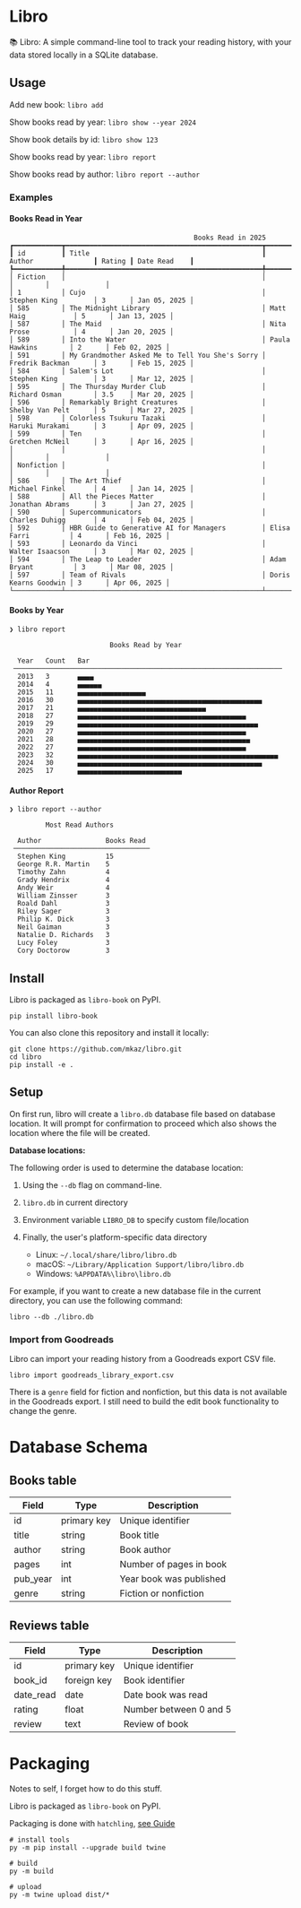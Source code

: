 # Libro

📚 Libro: A simple command-line tool to track your reading history, with your data stored locally in a SQLite database.

## Usage

Add new book: `libro add`

Show books read by year: `libro show --year 2024`

Show book details by id: `libro show 123`

Show books read by year: `libro report`

Show books read by author: `libro report --author`

### Examples

#### Books Read in Year

```
                                              Books Read in 2025
┏━━━━━━━━━━━━┳━━━━━━━━━━━━━━━━━━━━━━━━━━━━━━━━━━━━━━━━━━━━━━━━━┳━━━━━━━━━━━━━━━━━━━━━━┳━━━━━━━━┳━━━━━━━━━━━━━━┓
┃ id         ┃ Title                                           ┃ Author               ┃ Rating ┃ Date Read    ┃
┡━━━━━━━━━━━━╇━━━━━━━━━━━━━━━━━━━━━━━━━━━━━━━━━━━━━━━━━━━━━━━━━╇━━━━━━━━━━━━━━━━━━━━━━╇━━━━━━━━╇━━━━━━━━━━━━━━┩
│ Fiction    │                                                 │                      │        │              │
│ 1          │ Cujo                                            │ Stephen King         │ 3      │ Jan 05, 2025 │
│ 585        │ The Midnight Library                            │ Matt Haig            │ 5      │ Jan 13, 2025 │
│ 587        │ The Maid                                        │ Nita Prose           │ 4      │ Jan 20, 2025 │
│ 589        │ Into the Water                                  │ Paula Hawkins        │ 2      │ Feb 02, 2025 │
│ 591        │ My Grandmother Asked Me to Tell You She's Sorry │ Fredrik Backman      │ 3      │ Feb 15, 2025 │
│ 584        │ Salem's Lot                                     │ Stephen King         │ 3      │ Mar 12, 2025 │
│ 595        │ The Thursday Murder Club                        │ Richard Osman        │ 3.5    │ Mar 20, 2025 │
│ 596        │ Remarkably Bright Creatures                     │ Shelby Van Pelt      │ 5      │ Mar 27, 2025 │
│ 598        │ Colorless Tsukuru Tazaki                        │ Haruki Murakami      │ 3      │ Apr 09, 2025 │
│ 599        │ Ten                                             │ Gretchen McNeil      │ 3      │ Apr 16, 2025 │
│            │                                                 │                      │        │              │
│ Nonfiction │                                                 │                      │        │              │
│ 586        │ The Art Thief                                   │ Michael Finkel       │ 4      │ Jan 14, 2025 │
│ 588        │ All the Pieces Matter                           │ Jonathan Abrams      │ 3      │ Jan 27, 2025 │
│ 590        │ Supercommunicators                              │ Charles Duhigg       │ 4      │ Feb 04, 2025 │
│ 592        │ HBR Guide to Generative AI for Managers         │ Elisa Farri          │ 4      │ Feb 16, 2025 │
│ 593        │ Leonardo da Vinci                               │ Walter Isaacson      │ 3      │ Mar 02, 2025 │
│ 594        │ The Leap to Leader                              │ Adam Bryant          │ 3      │ Mar 08, 2025 │
│ 597        │ Team of Rivals                                  │ Doris Kearns Goodwin │ 3      │ Apr 06, 2025 │
└────────────┴─────────────────────────────────────────────────┴──────────────────────┴────────┴──────────────┘
```


#### Books by Year

```
❯ libro report

                         Books Read by Year

  Year   Count   Bar
 ───────────────────────────────────────────────────────────────────
  2013   3       ▄▄▄▄
  2014   4       ▄▄▄▄▄▄
  2015   11      ▄▄▄▄▄▄▄▄▄▄▄▄▄▄▄▄▄
  2016   30      ▄▄▄▄▄▄▄▄▄▄▄▄▄▄▄▄▄▄▄▄▄▄▄▄▄▄▄▄▄▄▄▄▄▄▄▄▄▄▄▄▄▄▄▄▄▄
  2017   21      ▄▄▄▄▄▄▄▄▄▄▄▄▄▄▄▄▄▄▄▄▄▄▄▄▄▄▄▄▄▄▄▄
  2018   27      ▄▄▄▄▄▄▄▄▄▄▄▄▄▄▄▄▄▄▄▄▄▄▄▄▄▄▄▄▄▄▄▄▄▄▄▄▄▄▄▄▄▄
  2019   29      ▄▄▄▄▄▄▄▄▄▄▄▄▄▄▄▄▄▄▄▄▄▄▄▄▄▄▄▄▄▄▄▄▄▄▄▄▄▄▄▄▄▄▄▄▄
  2020   27      ▄▄▄▄▄▄▄▄▄▄▄▄▄▄▄▄▄▄▄▄▄▄▄▄▄▄▄▄▄▄▄▄▄▄▄▄▄▄▄▄▄▄
  2021   28      ▄▄▄▄▄▄▄▄▄▄▄▄▄▄▄▄▄▄▄▄▄▄▄▄▄▄▄▄▄▄▄▄▄▄▄▄▄▄▄▄▄▄▄
  2022   27      ▄▄▄▄▄▄▄▄▄▄▄▄▄▄▄▄▄▄▄▄▄▄▄▄▄▄▄▄▄▄▄▄▄▄▄▄▄▄▄▄▄▄
  2023   32      ▄▄▄▄▄▄▄▄▄▄▄▄▄▄▄▄▄▄▄▄▄▄▄▄▄▄▄▄▄▄▄▄▄▄▄▄▄▄▄▄▄▄▄▄▄▄▄▄▄▄
  2024   30      ▄▄▄▄▄▄▄▄▄▄▄▄▄▄▄▄▄▄▄▄▄▄▄▄▄▄▄▄▄▄▄▄▄▄▄▄▄▄▄▄▄▄▄▄▄▄
  2025   17      ▄▄▄▄▄▄▄▄▄▄▄▄▄▄▄▄▄▄▄▄▄▄▄▄▄▄
```

#### Author Report

```
❯ libro report --author

         Most Read Authors

  Author                Books Read
 ──────────────────────────────────
  Stephen King          15
  George R.R. Martin    5
  Timothy Zahn          4
  Grady Hendrix         4
  Andy Weir             4
  William Zinsser       3
  Roald Dahl            3
  Riley Sager           3
  Philip K. Dick        3
  Neil Gaiman           3
  Natalie D. Richards   3
  Lucy Foley            3
  Cory Doctorow         3
```


## Install

Libro is packaged as `libro-book` on PyPI.

```
pip install libro-book
```

You can also clone this repository and install it locally:

```
git clone https://github.com/mkaz/libro.git
cd libro
pip install -e .
```

## Setup

On first run, libro will create a `libro.db` database file based on database location. It will prompt for confirmation to proceed which also shows the location where the file will be created.

**Database locations:**

The following order is used to determine the database location:

1. Using the `--db` flag on command-line.

2. `libro.db` in current directory

3. Environment variable `LIBRO_DB` to specify custom file/location

4. Finally, the user's platform-specific data directory
    * Linux: `~/.local/share/libro/libro.db`
    * macOS: `~/Library/Application Support/libro/libro.db`
    * Windows: `%APPDATA%\libro\libro.db`


For example, if you want to create a new database file in the current directory, you can use the following command:

```
libro --db ./libro.db
```

### Import from Goodreads

Libro can import your reading history from a Goodreads export CSV file.

```
libro import goodreads_library_export.csv
```

There is a `genre` field for fiction and nonfiction, but this data is not available in the Goodreads export. I still need to build the edit book functionality to change the genre.

# Database Schema

## Books table

| Field | Type | Description |
|-------|------|-------------|
| id | primary key | Unique identifier |
| title | string | Book title |
| author | string | Book author |
| pages | int | Number of pages in book |
| pub_year | int | Year book was published |
| genre | string | Fiction or nonfiction |

## Reviews table

| Field | Type | Description |
|-------|------|-------------|
| id | primary key | Unique identifier |
| book_id | foreign key | Book identifier |
| date_read | date | Date book was read |
| rating | float | Number between 0 and 5 |
| review | text | Review of book |

# Packaging

Notes to self, I forget how to do this stuff.

Libro is packaged as `libro-book` on PyPI.

Packaging is done with `hatchling`, [see Guide](https://packaging.python.org/en/latest/tutorials/packaging-projects/)

```
# install tools
py -m pip install --upgrade build twine
```

```
# build
py -m build
```

```
# upload
py -m twine upload dist/*
```
